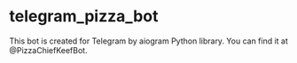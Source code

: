 # telegram_pizza_bot
This bot is created for Telegram by aiogram Python library. You can find it at @PizzaChiefKeefBot.

